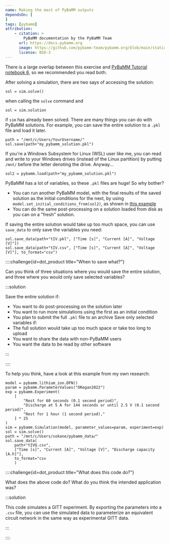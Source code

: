 ```yaml
---
name: Making the most of PyBaMM outputs
dependsOn: [
]
tags: [pybamm]
attribution: 
    - citation: >
        PyBaMM documentation by the PyBaMM Team
      url: https://docs.pybamm.org
      image: https://github.com/pybamm-team/pybamm.org/blob/main/static/images/pybamm_logo.svg
      license: BSD-3
---
```


There is a large overlap between this exercise and [PyBaMM Tutorial notebook 6](https://docs.pybamm.org/en/latest/source/examples/notebooks/getting_started/tutorial-6-managing-simulation-outputs.html), so we recommended you read both.

After solving a simulation, there are two says of accessing the solution:

```
sol = sim.solve()
```

when calling the `solve` command and

```
sol = sim.solution
```

if `sim` has already been solved. There are many things you can do with PyBaMM solutions. For example, you can save the entire solution to a `.pkl` file and load it later.

```
path = "/mnt/c/Users/YourUsername/"
sol.save(path+"my_pybamm_solution.pkl")
```

If you're a Windows Subsystem for Linux (WSL) user like me, you can read and write to your Windows drives (instead of the Linux partition) by putting `/mnt/` before the letter denoting the drive. Anyway...

```
sol2 = pybamm.load(path+"my_pybamm_solution.pkl")
```

PyBaMM has a lot of variables, so these `.pkl` files are huge! So why bother?
* You can run another PyBaMM model, with the final results of the saved solution as the initial conditions for the next, by using `model.set_initial_conditions_from(sol2)`, as shown in [this example](https://docs.pybamm.org/en/latest/source/examples/notebooks/initialize-model-with-solution.html)
* You can do the same post-processing on a solution loaded from disk as you can on a "fresh" solution.

If saving the entire solution would take up too much space, you can use `save_data` to only save the variables you need:

```
sol.save_data(path+"tIV.pkl", ["Time [s]", "Current [A]", "Voltage [V]"])
sol.save_data(path+"tIV.csv", ["Time [s]", "Current [A]", "Voltage [V]"], to_format="csv")
```

::::challenge{id=dot_product title="When to save what?"}

Can you think of three situations where you would save the entire solution, and three where you would only save selected variables?

:::solution

Save the entire solution if:
* You want to do post-processing on the solution later
* You want to run more simulations using the first as an initial condition
* You plan to submit the full `.pkl` file to an archive
Save only selected variables if:
* The full solution would take up too much space or take too long to upload
* You want to share the data with non-PyBaMM users
* You want the data to be read by other software

:::

::::

To help you think, have a look at this example from my own research:

```
model = pybamm.lithium_ion.DFN()
param = pybamm.ParameterValues("ORegan2022")
exp = pybamm.Experiment(
    [
        "Rest for 60 seconds (0.1 second period)",
        "Discharge at 5 A for 144 seconds or until 2.5 V (0.1 second period)",
        "Rest for 1 hour (1 second period),"
    ] * 25
)
sim = pybamm.Simulation(model, parameter_values=param, experiment=exp)
sol = sim.solve()
path = "/mnt/c/Users/sokane/pybamm_data/"
sol.save_data(
    path+"tIVQ.csv",
    ["Time [s]", "Current [A]", "Voltage [V]", "Discharge capacity [A.h]"],
    to_format="csv
    )
```

::::challenge{id=dot_product title="What does this code do?"}

What does the above code do? What do you think the intended application was?

:::solution

This code simulates a GITT experiment. By exporting the parameters into a `.csv` file, you can use the simulated data to parameterize an equivalent circuit network in the same way as experimental GITT data. 

:::

::::